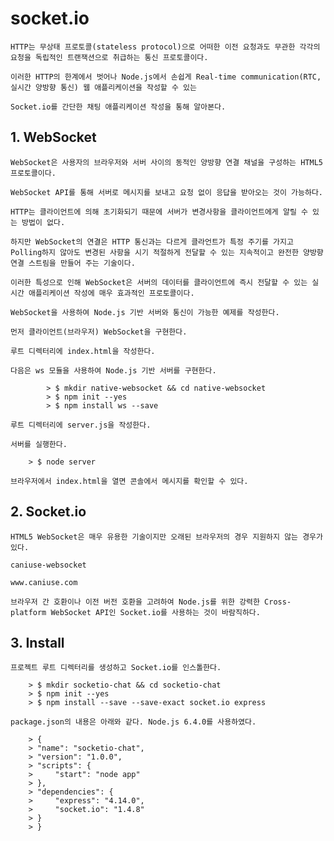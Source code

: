 
# socket.io
    HTTP는 무상태 프로토콜(stateless protocol)으로 어떠한 이전 요청과도 무관한 각각의 요청을 독립적인 트랜잭션으로 취급하는 통신 프로토콜이다. 
    
    이러한 HTTP의 한계에서 벗어나 Node.js에서 손쉽게 Real-time communication(RTC, 실시간 양방향 통신) 웹 애플리케이션을 작성할 수 있는 
    
    Socket.io를 간단한 채팅 애플리케이션 작성을 통해 알아본다.

## 1. WebSocket

    WebSocket은 사용자의 브라우저와 서버 사이의 동적인 양방향 연결 채널을 구성하는 HTML5 프로토콜이다. 
    
    WebSocket API를 통해 서버로 메시지를 보내고 요청 없이 응답을 받아오는 것이 가능하다.

    HTTP는 클라이언트에 의해 초기화되기 때문에 서버가 변경사항을 클라이언트에게 알릴 수 있는 방법이 없다.
    
    하지만 WebSocket의 연결은 HTTP 통신과는 다르게 클라언트가 특정 주기를 가지고 Polling하지 않아도 변경된 사항을 시기 적절하게 전달할 수 있는 지속적이고 완전한 양방향 연결 스트림을 만들어 주는 기술이다.

    이러한 특성으로 인해 WebSocket은 서버의 데이터를 클라이언트에 즉시 전달할 수 있는 실시간 애플리케이션 작성에 매우 효과적인 프로토콜이다.

    WebSocket을 사용하여 Node.js 기반 서버와 통신이 가능한 예제를 작성한다.

    먼저 클라이언트(브라우저) WebSocket을 구현한다. 
    
    루트 디렉터리에 index.html을 작성한다.

    다음은 ws 모듈을 사용하여 Node.js 기반 서버를 구현한다.

            > $ mkdir native-websocket && cd native-websocket
            > $ npm init --yes
            > $ npm install ws --save
    
    루트 디렉터리에 server.js을 작성한다.

    서버를 실행한다.

        > $ node server
    
    브라우저에서 index.html을 열면 콘솔에서 메시지를 확인할 수 있다.

## 2. Socket.io

    HTML5 WebSocket은 매우 유용한 기술이지만 오래된 브라우저의 경우 지원하지 않는 경우가 있다.

    caniuse-websocket

    www.caniuse.com

    브라우저 간 호환이나 이전 버전 호환을 고려하여 Node.js를 위한 강력한 Cross-platform WebSocket API인 Socket.io를 사용하는 것이 바람직하다.

## 3. Install

    프로젝트 루트 디렉터리를 생성하고 Socket.io를 인스톨한다.

        > $ mkdir socketio-chat && cd socketio-chat
        > $ npm init --yes
        > $ npm install --save --save-exact socket.io express
    
    package.json의 내용은 아래와 같다. Node.js 6.4.0를 사용하였다.

        > {
        > "name": "socketio-chat",
        > "version": "1.0.0",
        > "scripts": {
        >     "start": "node app"
        > },
        > "dependencies": {
        >     "express": "4.14.0",
        >     "socket.io": "1.4.8"
        > }
        > }